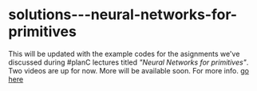 # solutions---neural-networks-for-primitives

This will be updated with the example codes for the asignments we've discussed during #planC lectures titled *"Neural Networks for primitives"*. Two videos are up for now. More will be available soon. For more info. [go here](https://www.youtube.com/playlist?list=PLpRfNIvlwqr9XQppTEOu6SNzpO5VziPZO)
